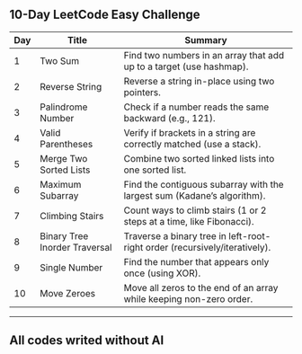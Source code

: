 ## **10-Day LeetCode Easy Challenge**  
| Day | Title                        | Summary                                                                 |
|-----|------------------------------|-------------------------------------------------------------------------|
| 1   | Two Sum                      | Find two numbers in an array that add up to a target (use hashmap).     |
| 2   | Reverse String               | Reverse a string in-place using two pointers.                          |
| 3   | Palindrome Number            | Check if a number reads the same backward (e.g., 121).                 |
| 4   | Valid Parentheses            | Verify if brackets in a string are correctly matched (use a stack).    |
| 5   | Merge Two Sorted Lists       | Combine two sorted linked lists into one sorted list.                  |
| 6   | Maximum Subarray             | Find the contiguous subarray with the largest sum (Kadane’s algorithm).|
| 7   | Climbing Stairs              | Count ways to climb stairs (1 or 2 steps at a time, like Fibonacci).   |
| 8   | Binary Tree Inorder Traversal| Traverse a binary tree in left-root-right order (recursively/iteratively).|
| 9   | Single Number                | Find the number that appears only once (using XOR).                    |
| 10  | Move Zeroes                  | Move all zeros to the end of an array while keeping non-zero order.    |


___
## All codes writed without AI
